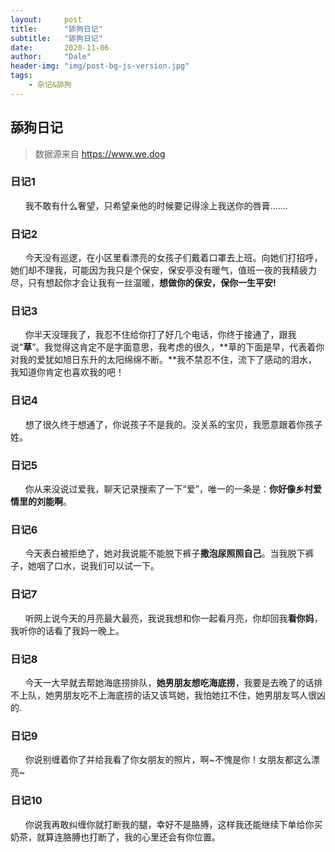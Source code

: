 ```yaml
---
layout:     post
title:      "舔狗日记"
subtitle:   "舔狗日记"
date:       2020-11-06
author:     "Dale"
header-img: "img/post-bg-js-version.jpg"
tags:
    - 杂记&舔狗 
---
```


## 舔狗日记
> 数据源来自 https://www.we.dog 

### 日记1
&#160;&#160; &#160; &#160;我不敢有什么奢望，只希望亲他的时候要记得涂上我送你的唇膏.......

### 日记2
&#160;&#160; &#160; &#160;今天没有巡逻，在小区里看漂亮的女孩子们戴着口罩去上班。向她们打招呼，她们却不理我，可能因为我只是个保安，保安亭没有暖气，值班一夜的我精疲力尽，只有想起你才会让我有一丝温暖，**想做你的保安，保你一生平安!**

### 日记3
&#160;&#160; &#160; &#160;你半天没理我了，我忍不住给你打了好几个电话，你终于接通了，跟我说“**草**”。我觉得这肯定不是字面意思，我考虑的很久，**草的下面是早，代表着你对我的爱犹如旭日东升的太阳绵绵不断。**我不禁忍不住，流下了感动的泪水，我知道你肯定也喜欢我的吧！

### 日记4
&#160;&#160; &#160; &#160;想了很久终于想通了，你说孩子不是我的。没关系的宝贝，我愿意跟着你孩子姓。

### 日记5
&#160;&#160; &#160; &#160;你从来没说过爱我，聊天记录搜索了一下“爱”，唯一的一条是：**你好像乡村爱情里的刘能啊**。

### 日记6
&#160;&#160; &#160; &#160;今天表白被拒绝了，她对我说能不能脱下裤子**撒泡尿照照自己**。当我脱下裤子，她咽了口水，说我们可以试一下。

### 日记7
&#160;&#160; &#160; &#160;听网上说今天的月亮最大最亮，我说我想和你一起看月亮，你却回我**看你妈**，我听你的话看了我妈一晚上。

### 日记8
&#160;&#160; &#160; &#160;今天一大早就去帮她海底捞排队，**她男朋友想吃海底捞**，我要是去晚了的话排不上队，她男朋友吃不上海底捞的话又该骂她，我怕她扛不住，她男朋友骂人很凶的.

### 日记9
&#160;&#160; &#160; &#160;你说别缠着你了并给我看了你女朋友的照片，啊~不愧是你！女朋友都这么漂亮~

### 日记10
&#160;&#160; &#160; &#160;你说我再敢纠缠你就打断我的腿，幸好不是胳膊，这样我还能继续下单给你买奶茶，就算连胳膊也打断了，我的心里还会有你位置。
